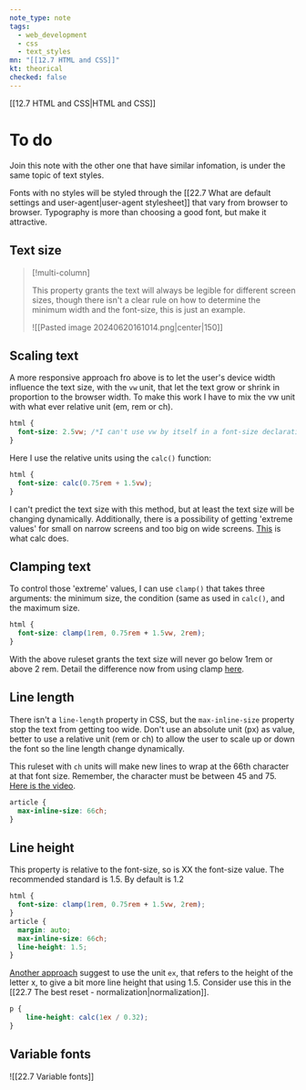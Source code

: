 ```yaml
---
note_type: note
tags:
  - web_development
  - css
  - text_styles
mn: "[[12.7 HTML and CSS]]"
kt: theorical
checked: false
---
```

[[12.7 HTML and CSS|HTML and CSS]]

# To do
Join this note with the other one that have similar infomation, is under the same topic of text styles.

Fonts with no styles will be styled through the [[22.7 What are default settings and user-agent|user-agent stylesheet]] that vary from browser to browser. Typography is more than choosing a good font, but make it attractive.
## Text size
>[!multi-column]
>
>This property grants the text will always be legible for different screen sizes, though there isn't a clear rule on how to determine the minimum width and the font-size, this is just an example.
>
>![[Pasted image 20240620161014.png|center|150]]

## Scaling text
A more responsive approach fro above is to let the user's device width influence the text size, with the `vw` unit, that let the text grow or shrink in proportion to the browser width. To make this work I have to mix the vw unit with what ever relative unit (em, rem or ch).

```css
html {
  font-size: 2.5vw; /*I can't use vw by itself in a font-size declaration*/
}
```

Here I use the relative units using the `calc()` function:

```css
html {
  font-size: calc(0.75rem + 1.5vw);
}
```

I can't predict the text size with this method, but at least the text size will be changing dynamically. Additionally, there is a possibility of getting 'extreme values' for small on narrow screens and too big on wide screens. [This](https://web.dev/static/learn/design/typography/video/KT4TDYaWOHYfN59zz6Rc0X4k4MH3/x5h7TqkGHJIPa61wPvAs.mp4) is what calc does. 

## Clamping text
To control those 'extreme' values, I can use `clamp()` that takes three arguments: the minimum size, the condition (same as used in `calc()`, and the maximum size. 

```css
html {
  font-size: clamp(1rem, 0.75rem + 1.5vw, 2rem);
}
```

With the above ruleset grants the text size will never go below 1rem or above 2 rem. Detail the difference now from using clamp [here](https://web.dev/static/learn/design/typography/video/KT4TDYaWOHYfN59zz6Rc0X4k4MH3/vVwP2L0z90zXL28iPYL4.mp4). 

## Line length
There isn't a `line-length` property in CSS, but the `max-inline-size` property stop the text from getting too wide. Don't use an absolute unit (px) as value, better to use a relative unit (rem or ch) to allow the user to scale up or down the font so the line length change dynamically.

This ruleset with `ch` units will make new lines to wrap at the 66th character at that font size. Remember, the character must be between 45 and 75. [Here is the video](https://web.dev/static/learn/design/typography/video/KT4TDYaWOHYfN59zz6Rc0X4k4MH3/9Nxi6HuU28aQhxtzXq7l.mp4).

```css
article {
  max-inline-size: 66ch;
}
```

## Line height
This property is relative to the font-size, so is XX the font-size value. The recommended standard is 1.5. By default is 1.2

```css
html {
  font-size: clamp(1rem, 0.75rem + 1.5vw, 2rem);
}
article {
  margin: auto;
  max-inline-size: 66ch;
  line-height: 1.5;
}
```

[Another approach](https://www.smashingmagazine.com/2020/07/css-techniques-legibility/#optimal-line-height) suggest to use the unit `ex`, that refers to the height of the letter x, to give a bit more line height that using 1.5. Consider use this in the [[22.7 The best reset - normalization|normalization]].  

```css
p {
    line-height: calc(1ex / 0.32);
}
```


## Variable fonts
![[22.7 Variable fonts]]
